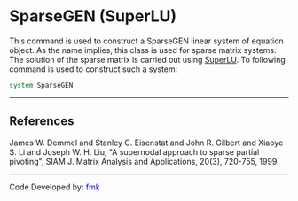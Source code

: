 # SparseGEN (SuperLU)

<p>This command is used to construct a SparseGEN linear system of
equation object. As the name implies, this class is used for sparse
matrix systems. The solution of the sparse matrix is carried out using
<a href="http://crd.lbl.gov/~xiaoye/SuperLU/">SuperLU</a>. To following
command is used to construct such a system:</p>

```tcl
system SparseGEN
```

<hr />

## References
<p>James W. Demmel and Stanley C. Eisenstat and John R. Gilbert and
Xiaoye S. Li and Joseph W. H. Liu, "A supernodal approach to sparse
partial pivoting", SIAM J. Matrix Analysis and Applications, 20(3),
720-755, 1999.</p>
<hr />

<p>Code Developed by: <span style="color:blue">fmk</span></p>
